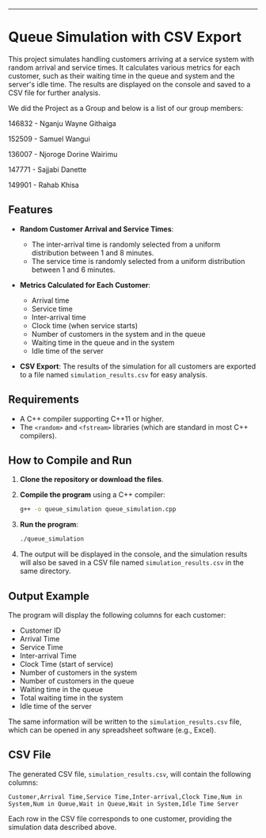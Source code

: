 ---

# Queue Simulation with CSV Export

This project simulates handling customers arriving at a service system with random arrival and service times. It calculates various metrics for each customer, such as their waiting time in the queue and system and the server's idle time. The results are displayed on the console and saved to a CSV file for further analysis.

We did the Project as a Group and below is a list of our group members:

146832 - Nganju Wayne Githaiga

152509 - Samuel Wangui

136007 - Njoroge Dorine Wairimu

147771 - Sajjabi Danette

149901 - Rahab Khisa




## Features

- **Random Customer Arrival and Service Times**: 
  - The inter-arrival time is randomly selected from a uniform distribution between 1 and 8 minutes.
  - The service time is randomly selected from a uniform distribution between 1 and 6 minutes.
  
- **Metrics Calculated for Each Customer**:
  - Arrival time
  - Service time
  - Inter-arrival time
  - Clock time (when service starts)
  - Number of customers in the system and in the queue
  - Waiting time in the queue and in the system
  - Idle time of the server

- **CSV Export**: The results of the simulation for all customers are exported to a file named `simulation_results.csv` for easy analysis.

## Requirements

- A C++ compiler supporting C++11 or higher.
- The `<random>` and `<fstream>` libraries (which are standard in most C++ compilers).

## How to Compile and Run

1. **Clone the repository or download the files**.

2. **Compile the program** using a C++ compiler:
   ```bash
   g++ -o queue_simulation queue_simulation.cpp
   ```

3. **Run the program**:
   ```bash
   ./queue_simulation
   ```

4. The output will be displayed in the console, and the simulation results will also be saved in a CSV file named `simulation_results.csv` in the same directory.

## Output Example

The program will display the following columns for each customer:

- Customer ID
- Arrival Time
- Service Time
- Inter-arrival Time
- Clock Time (start of service)
- Number of customers in the system
- Number of customers in the queue
- Waiting time in the queue
- Total waiting time in the system
- Idle time of the server

The same information will be written to the `simulation_results.csv` file, which can be opened in any spreadsheet software (e.g., Excel).

## CSV File

The generated CSV file, `simulation_results.csv`, will contain the following columns:

```csv
Customer,Arrival Time,Service Time,Inter-arrival,Clock Time,Num in System,Num in Queue,Wait in Queue,Wait in System,Idle Time Server
```

Each row in the CSV file corresponds to one customer, providing the simulation data described above.
